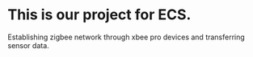 # This is our project for ECS. 

Establishing zigbee network through xbee pro devices and transferring sensor data.
